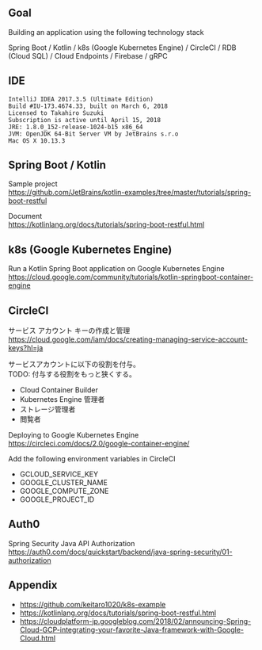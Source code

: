 ## Goal

Building an application using the following technology stack

Spring Boot / Kotlin / k8s (Google Kubernetes Engine) / CircleCI / RDB (Cloud SQL) / Cloud Endpoints / Firebase / gRPC

## IDE

```
IntelliJ IDEA 2017.3.5 (Ultimate Edition)
Build #IU-173.4674.33, built on March 6, 2018
Licensed to Takahiro Suzuki
Subscription is active until April 15, 2018
JRE: 1.8.0_152-release-1024-b15 x86_64
JVM: OpenJDK 64-Bit Server VM by JetBrains s.r.o
Mac OS X 10.13.3
```

## Spring Boot / Kotlin

Sample project  
https://github.com/JetBrains/kotlin-examples/tree/master/tutorials/spring-boot-restful

Document  
https://kotlinlang.org/docs/tutorials/spring-boot-restful.html

## k8s (Google Kubernetes Engine)

Run a Kotlin Spring Boot application on Google Kubernetes Engine  
https://cloud.google.com/community/tutorials/kotlin-springboot-container-engine

## CircleCI

サービス アカウント キーの作成と管理  
https://cloud.google.com/iam/docs/creating-managing-service-account-keys?hl=ja

サービスアカウントに以下の役割を付与。  
TODO: 付与する役割をもっと狭くする。

- Cloud Container Builder
- Kubernetes Engine 管理者
- ストレージ管理者
- 閲覧者

Deploying to Google Kubernetes Engine  
https://circleci.com/docs/2.0/google-container-engine/

Add the following environment variables in CircleCI

- GCLOUD_SERVICE_KEY
- GOOGLE_CLUSTER_NAME
- GOOGLE_COMPUTE_ZONE
- GOOGLE_PROJECT_ID

## Auth0

Spring Security Java API Authorization  
https://auth0.com/docs/quickstart/backend/java-spring-security/01-authorization

## Appendix

- https://github.com/keitaro1020/k8s-example
- https://kotlinlang.org/docs/tutorials/spring-boot-restful.html
- https://cloudplatform-jp.googleblog.com/2018/02/announcing-Spring-Cloud-GCP-integrating-your-favorite-Java-framework-with-Google-Cloud.html
